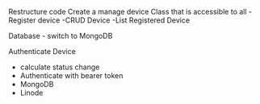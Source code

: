 
Restructure code 
Create a manage device Class that is accessible to all
-Register device
-CRUD Device
-List Registered Device

Database - switch to MongoDB

Authenticate Device
- calculate status change
- Authenticate with bearer token
- MongoDB
- Linode
